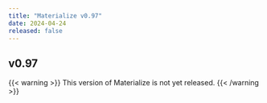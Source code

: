 ```yaml
---
title: "Materialize v0.97"
date: 2024-04-24
released: false
---
```


## v0.97

{{< warning >}}
This version of Materialize is not yet released.
{{< /warning >}}

